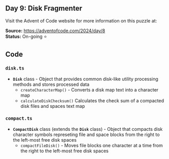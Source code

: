 ## Day 9: Disk Fragmenter

Visit the Advent of Code website for more information on this puzzle at:

**Source:** https://adventofcode.com/2024/day/8<br>
**Status:** On-going ⭐

## Code

### `disk.ts`

- **`Disk`** class - Object that provides common disk-like utility processing methods and stores processed data
   - `createCharacterMap()` - Converts a disk map text into a character map
   - `calculateDiskChecksum()` Calculates the check sum of a compacted disk files and spaces text map

### `compact.ts`

- **`CompactDisk`** class (extends the **`Disk`** class) - Object that compacts disk character symbols represeting file and space blocks from the right to the left-most free disk spaces
   - `compactFileDisk()` - Moves file blocks one character at a time from the right to the left-most free disk spaces
